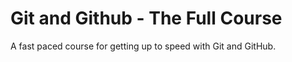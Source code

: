# Git and Github - The Full Course

A fast paced course for getting up to speed with Git and GitHub.